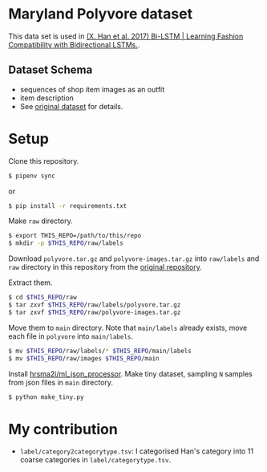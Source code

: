 # Maryland Polyvore dataset

This data set is used in [(X. Han et al. 2017) Bi-LSTM | Learning Fashion Compatibility with Bidirectional LSTMs.](https://arxiv.org/pdf/1707.05691.pdf).

## Dataset Schema

- sequences of shop item images as an outfit
- item description
- See [original dataset](https://github.com/xthan/polyvore-dataset) for details.


# Setup

Clone this repository.

```sh
$ pipenv sync
```

or 

```sh
$ pip install -r requirements.txt
```

Make `raw` directory.

```sh
$ export THIS_REPO=/path/to/this/repo
$ mkdir -p $THIS_REPO/raw/labels
```

Download `polyvore.tar.gz` and `polyvore-images.tar.gz` into `raw/labels` and `raw` directory in this repository from the [original repository](https://github.com/xthan/polyvore-dataset).

Extract them.

```sh
$ cd $THIS_REPO/raw
$ tar zxvf $THIS_REPO/raw/labels/polyvore.tar.gz
$ tar zxvf $THIS_REPO/raw/polyvore-images.tar.gz
```

Move them to `main` directory.
Note that `main/labels` already exists,
move each file in `polyvore` into `main/labels`.

```sh
$ mv $THIS_REPO/raw/labels/* $THIS_REPO/main/labels
$ mv $THIS_REPO/raw/images $THIS_REPO/main
```

Install [hrsma2i/ml_json_processor](https://github.com/hrsma2i/ml_json_processor).
Make tiny dataset, sampling `N` samples from json files in `main` directory.

```sh
$ python make_tiny.py
```

# My contribution

- `label/category2categorytype.tsv`: I categorised Han's category into 11 coarse categories in `label/categorytype.tsv`.